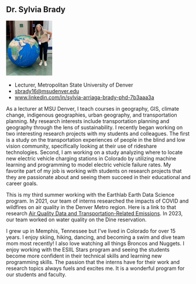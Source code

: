 ## Dr. Sylvia Brady
<img src="https://github.com/sarriaga920/sarriaga920-esiil-stars-webpage/blob/main/img/Brady_globe_2024.jpg?raw=true" alt="picture of Dr. Brady at the AAG 2024 with big globe" width="25%">

* Lecturer, Metropolitan State University of Denver
* sbrady16@msudenver.edu
* www.linkedin.com/in/sylvia-arriaga-brady-phd-7b3aaa3a

As a lecturer at MSU Denver, I teach courses in geography, GIS, climate change, indigenous geographies, urban geography, and transportation planning. My research interests include transportation planning and geography through the lens of sustainability. I recently began working on two interesting research projects with my students and colleagues. The first is a study on the transportation experiences of people in the blind and low vision community, specifically looking at their use of rideshare technologies. Second, I am working on a study analyzing where to locate new electric vehicle charging stations in Colorado by utilizing machine learning and programming to model electric vehicle failure rates. My favorite part of my job is working with students on research projects that they are passionate about and seeing them succeed in their educational and career goals.

This is my third summer working with the Earthlab Earth Data Science program. In 2021, our team of interns researched the impacts of COVID and wildfires on air quality in the Denver Metro region. Here is a link to that research [Air Quality Data and Transportation-Related Emissions](https://earthlab.colorado.edu/blog/air-quality-data-and-transportation-related-emissions). In 2023, our team worked on water quality on the Dine reservation. 

I grew up in Memphis, Tennessee but I've lived in Colorado for over 15 years. I enjoy skiing, hiking, dancing, and becoming a swim and dive team mom most recently! I also love watching all things Broncos and Nuggets. I enjoy working with the ESIIL Stars program and seeing the students become more confident in their technical skills and learning new programming skills. The passion that the interns have for their work and research topics always fuels and excites me. It is a wonderful program for our students and faculty. 
